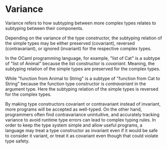 # Variance

Variance refers to how subtyping between more complex types relates to subtyping between their components.

Depending on the variance of the type constructor, the subtyping relation of the simple types may be either preserved (covariant), reversed (contravariant), or ignored (invariant) for the respective complex types.

In the OCaml programming language, for example, "list of Cat" is a subtype of "list of Animal" because the list constructor is *covariant*. Meaning, the subtyping relation of the simple types are preserved for the complex types.

While "function from Animal to String" is a subtype of "function from Cat to String" because the function type constructor is *contravariant* in the argument type. Here the subtyping relation of the simple types is reversed for the complex types.

By making type constructors covariant or contravariant instead of invariant, more programs will be accepted as well-typed. On the other hand, programmers often find contravariance unintuitive, and accurately tracking variance to avoid runtime type errors can lead to complex typing rules. In order to keep the type system simple and allow useful programs, a language may treat a type constructor as invariant even if it would be safe to consider it variant, or treat it as covariant even though that could violate type safety.
